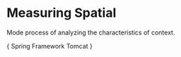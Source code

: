 # Measuring Spatial

 Mode process of analyzing the characteristics of context.

{ Spring Framework Tomcat }
